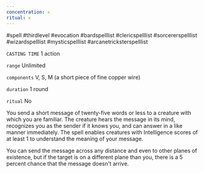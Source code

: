 ```yaml
---
concentration: 𐄂
ritual: 𐄂
---
```

#spell #thirdlevel #evocation #bardspelllist #clericspelllist #sorcererspelllist #wizardspelllist #mysticspelllist #arcanetricksterspelllist

`CASTING TIME`
1 action

`range`
Unlimited

`components`
V, S, M (a short piece of fine copper wire)

`duration`
1 round

`ritual`
No

You send a short message of twenty-five words or less to a creature with which you are familiar. The creature hears the message in its mind, recognizes you as the sender if it knows you, and can answer in a like manner immediately. The spell enables creatures with Intelligence scores of at least 1 to understand the meaning of your message.

You can send the message across any distance and even to other planes of existence, but if the target is on a different plane than you, there is a 5 percent chance that the message doesn't arrive.